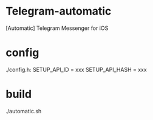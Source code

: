 # Telegram-automatic
[Automatic] Telegram Messenger for iOS

# config

  ./config.h:
  SETUP_API_ID  = xxx
  SETUP_API_HASH = xxx

# build

  ./automatic.sh
